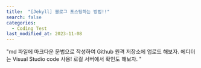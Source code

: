 ```yaml
---
title:  "[Jekyll] 블로그 포스팅하는 방법!!"
search: false
categories: 
  - Coding Test
last_modified_at: 2023-11-08
---
```


"md 파일에 마크다운 문법으로 작성하여 Github 원격 저장소에 업로드 해보자. 에디터는 Visual Studio code 사용! 로컬 서버에서 확인도 해보자. "
```